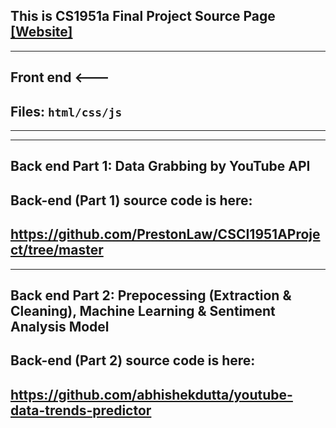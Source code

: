 ## This is CS1951a Final Project Source Page [[Website]](https://pengyangwu.github.io/CS1951a/)
---------------------------------------------------------
##        Front end  <---
##    Files:  <code>html/css/js </code>
---------------------------------------------------------

---------------------------------------------------------
##        Back end Part 1: Data Grabbing by YouTube API

## Back-end (Part 1) source code is here:

## https://github.com/PrestonLaw/CSCI1951AProject/tree/master

---------------------------------------------------------
##        Back end Part 2: Prepocessing (Extraction & Cleaning), Machine Learning & Sentiment Analysis Model

## Back-end (Part 2) source code is here:

## https://github.com/abhishekdutta/youtube-data-trends-predictor

<br>
<br>
<br>
<br>
<br>
<br>
<br>
<br>
<br>
<br>


